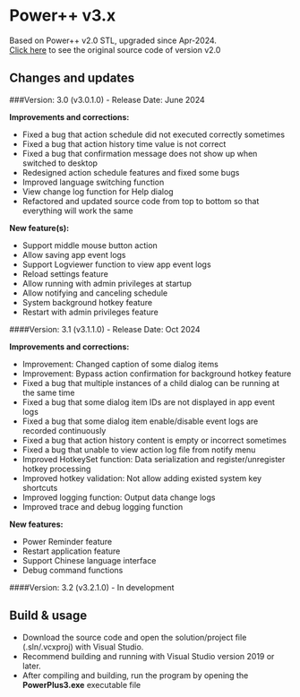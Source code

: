 # Power++ v3.x
Based on Power++ v2.0 STL, upgraded since Apr-2024.  
[Click here](https://github.com/anthonyleestark/PowerPlus) to see the original source code of version v2.0

## Changes and updates
###Version: 3.0 (v3.0.1.0) - Release Date: June 2024  

**Improvements and corrections:**
- Fixed a bug that action schedule did not executed correctly sometimes
- Fixed a bug that action history time value is not correct
- Fixed a bug that confirmation message does not show up when switched to desktop
- Redesigned action schedule features and fixed some bugs
- Improved language switching function
- View change log function for Help dialog
- Refactored and updated source code from top to bottom so that everything will work the same

**New feature(s):**
- Support middle mouse button action
- Allow saving app event logs
- Support Logviewer function to view app event logs
- Reload settings feature
- Allow running with admin privileges at startup
- Allow notifying and canceling schedule
- System background hotkey feature
- Restart with admin privileges feature

####Version: 3.1 (v3.1.1.0) - Release Date: Oct 2024  

**Improvements and corrections:**
- Improvement: Changed caption of some dialog items
- Improvement: Bypass action confirmation for background hotkey feature
- Fixed a bug that multiple instances of a child dialog can be running at the same time
- Fixed a bug that some dialog item IDs are not displayed in app event logs
- Fixed a bug that some dialog item enable/disable event logs are recorded continuously
- Fixed a bug that action history content is empty or incorrect sometimes
- Fixed a bug that unable to view action log file from notify menu
- Improved HotkeySet function: Data serialization and register/unregister hotkey processing
- Improved hotkey validation: Not allow adding existed system key shortcuts
- Improved logging function: Output data change logs
- Improved trace and debug logging function

**New features:**
- Power Reminder feature
- Restart application feature
- Support Chinese language interface
- Debug command functions

####Version: 3.2 (v3.2.1.0) - In development  

## Build & usage
- Download the source code and open the solution/project file (.sln/.vcxproj) with Visual Studio.
- Recommend building and running with Visual Studio version 2019 or later.
- After compiling and building, run the program by opening the **PowerPlus3.exe** executable file